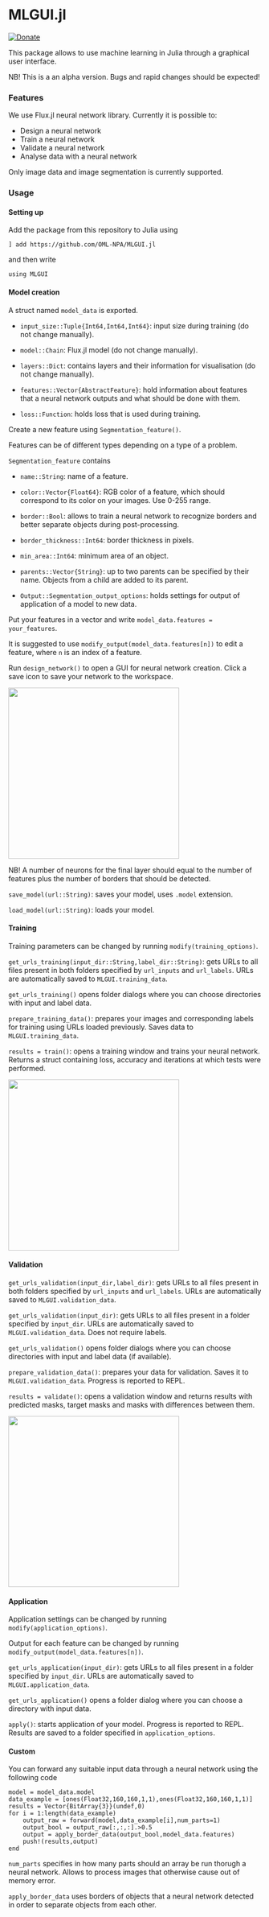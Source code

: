 # MLGUI.jl
[![Donate](https://img.shields.io/badge/Donate-PayPal-blue.svg)](https://www.paypal.com/donate/?hosted_button_id=EJ2J3BVKYPJPY)

This package allows to use machine learning in Julia through a graphical user interface.

NB! This is a an alpha version. Bugs and rapid changes should be expected!

### Features
We use Flux.jl neural network library. Currently it is possible to:
  - Design a neural network
  - Train a neural network
  - Validate a neural network
  - Analyse data with a neural network
  
Only image data and image segmentation is currently supported.

### Usage 

#### Setting up
Add the package from this repository to Julia using 

`] add https://github.com/OML-NPA/MLGUI.jl`

and then write

`using MLGUI`

#### Model creation
A struct named `model_data` is exported.

- `input_size::Tuple{Int64,Int64,Int64}`: input size during training (do not change manually).

- `model::Chain`: Flux.jl model (do not change manually).

- `layers::Dict`: contains layers and their information for visualisation (do not change manually).

- `features::Vector{AbstractFeature}`: hold information about features that a neural network outputs and what should be done with them.

- `loss::Function`: holds loss that is used during training.

Create a new feature using `Segmentation_feature()`.

Features can be of different types depending on a type of a problem.

`Segmentation_feature` contains

- `name::String`: name of a feature.

- `color::Vector{Float64}`: RGB color of a feature, which should correspond to its color on your images. Use 0-255 range.

- `border::Bool`: allows to train a neural network to recognize borders and better separate objects during post-processing.

- `border_thickness::Int64`: border thickness in pixels.

- `min_area::Int64`: minimum area of an object.

- `parents::Vector{String}`: up to two parents can be specified by their name. Objects from a child are added to its parent.

- `Output::Segmentation_output_options`: holds settings for output of application of a model to new data.

Put your features in a vector and write `model_data.features = your_features`.

It is suggested to use `modify_output(model_data.features[n])` to edit a feature, where `n` is an index of a feature.

Run `design_network()` to open a GUI for neural network creation. Click a save icon to save your network to the workspace.

<img  src="docs/screenshots/design.png" height = 340em>

NB! A number of neurons for the final layer should equal to the number of features plus the number of borders that should be detected.

`save_model(url::String)`: saves your model, uses `.model` extension.

`load_model(url::String)`: loads your model.

#### Training

Training parameters can be changed by running `modify(training_options)`.

`get_urls_training(input_dir::String,label_dir::String)`: gets URLs to all files present in both folders specified 
by `url_inputs` and `url_labels`. URLs are automatically saved to `MLGUI.training_data`.

`get_urls_training()` opens folder dialogs where you can choose directories with input and label data.

`prepare_training_data()`: prepares your images and corresponding labels for training using URLs loaded previously. Saves data to `MLGUI.training_data`.

`results = train()`: opens a training window and trains your neural network. Returns a struct containing loss, accuracy and iterations at which tests were performed.

<img  src="docs/screenshots/training.png" height = 340em>

#### Validation

`get_urls_validation(input_dir,label_dir)`: gets URLs to all files present in both folders specified 
by `url_inputs` and `url_labels`. URLs are automatically saved to `MLGUI.validation_data`.

`get_urls_validation(input_dir)`: gets URLs to all files present in a folder specified by `input_dir`. 
URLs are automatically saved to `MLGUI.validation_data`. Does not require labels.

`get_urls_validation()` opens folder dialogs where you can choose directories with input and label data (if available).

`prepare_validation_data()`: prepares your data for validation. Saves it to `MLGUI.validation_data`. Progress is reported to REPL.

`results = validate()`: opens a validation window and returns results with predicted masks, target masks and masks with differences between them.

<img  src="docs/screenshots/validation.png" height = 340em>

#### Application

Application settings can be changed by running `modify(application_options)`.

Output for each feature can be changed by running `modify_output(model_data.features[n])`.

`get_urls_application(input_dir)`: gets URLs to all files present in a folder specified by `input_dir`. 
URLs are automatically saved to `MLGUI.application_data`.

`get_urls_application()` opens a folder dialog where you can choose a directory with input data.

`apply()`: starts application of your model. Progress is reported to REPL. Results are saved to a folder specified in `application_options`.

#### Custom

You can forward any suitable input data through a neural network using the following code

```
model = model_data.model
data_example = [ones(Float32,160,160,1,1),ones(Float32,160,160,1,1)]
results = Vector{BitArray{3}}(undef,0)
for i = 1:length(data_example)
    output_raw = forward(model,data_example[i],num_parts=1)
    output_bool = output_raw[:,:,:].>0.5
    output = apply_border_data(output_bool,model_data.features) 
    push!(results,output)
end
```
`num_parts` specifies in how many parts should an array be run thorugh a neural network. 
Allows to process images that otherwise cause out of memory error.

```apply_border_data``` uses borders of objects that a neural network detected in order to separate objects from each other.
